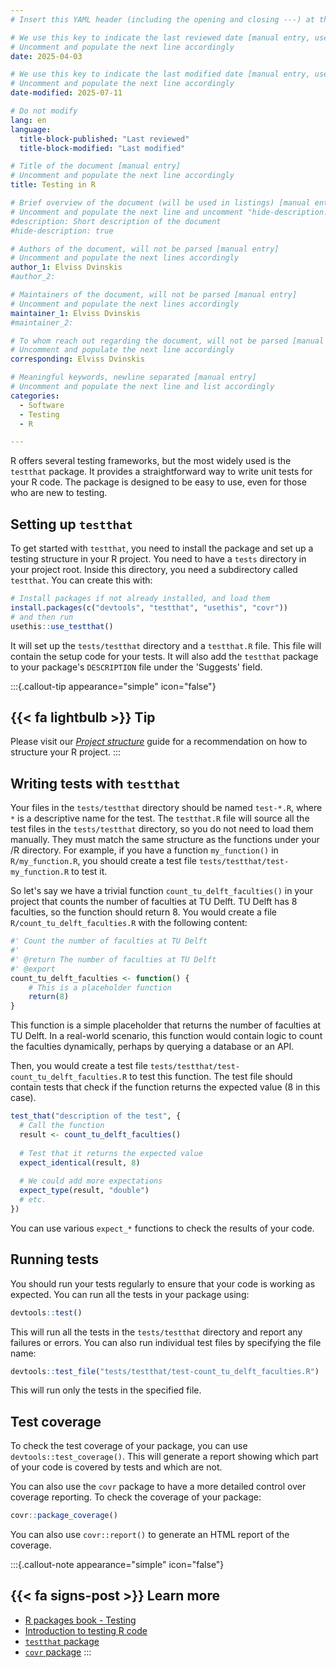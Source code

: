 ```yaml
---
# Insert this YAML header (including the opening and closing ---) at the beginning of the document and fill it out accordingly

# We use this key to indicate the last reviewed date [manual entry, use YYYY-MM-DD]
# Uncomment and populate the next line accordingly
date: 2025-04-03

# We use this key to indicate the last modified date [manual entry, use YYYY-MM-DD]
# Uncomment and populate the next line accordingly
date-modified: 2025-07-11

# Do not modify
lang: en
language: 
  title-block-published: "Last reviewed"
  title-block-modified: "Last modified"

# Title of the document [manual entry]
# Uncomment and populate the next line accordingly
title: Testing in R

# Brief overview of the document (will be used in listings) [manual entry]
# Uncomment and populate the next line and uncomment "hide-description: true".
#description: Short description of the document
#hide-description: true

# Authors of the document, will not be parsed [manual entry]
# Uncomment and populate the next lines accordingly
author_1: Elviss Dvinskis
#author_2:

# Maintainers of the document, will not be parsed [manual entry]
# Uncomment and populate the next lines accordingly
maintainer_1: Elviss Dvinskis
#maintainer_2:

# To whom reach out regarding the document, will not be parsed [manual entry]
# Uncomment and populate the next line accordingly
corresponding: Elviss Dvinskis

# Meaningful keywords, newline separated [manual entry]
# Uncomment and populate the next line and list accordingly
categories: 
  - Software
  - Testing
  - R

---
```


R offers several testing frameworks, but the most widely used is the `testthat` package. It provides a straightforward way to write unit tests for your R code. The package is designed to be easy to use, even for those who are new to testing.

## Setting up `testthat`

To get started with `testthat`, you need to install the package and set up a testing structure in your R project. You need to have a `tests` directory in your project root. Inside this directory, you need a subdirectory called `testthat`. You can create this with:

```R
# Install packages if not already installed, and load them
install.packages(c("devtools", "testthat", "usethis", "covr"))
# and then run
usethis::use_testthat()
```

It will set up the `tests/testthat` directory and a `testthat.R` file. This file will contain the setup code for your tests. It will also add the `testthat` package to your package's `DESCRIPTION` file under the 'Suggests' field.

:::{.callout-tip appearance="simple" icon="false"}
## {{< fa lightbulb >}} Tip
Please visit our [*Project structure*](../development_workflow/project_structure.md) guide for a recommendation on how to structure your R project.
:::

## Writing tests with `testthat`

Your files in the `tests/testthat` directory should be named `test-*.R`, where `*` is a descriptive name for the test. The `testthat.R` file will source all the test files in the `tests/testthat` directory, so you do not need to load them manually. They must match the same structure as the functions under your /R directory. For example, if you have a function `my_function()` in `R/my_function.R`, you should create a test file `tests/testthat/test-my_function.R` to test it.

So let's say we have a trivial function `count_tu_delft_faculties()` in your project that counts the number of faculties at TU Delft. TU Delft has 8 faculties, so the function should return 8.
You would create a file `R/count_tu_delft_faculties.R` with the following content:

```R
#' Count the number of faculties at TU Delft
#'
#' @return The number of faculties at TU Delft
#' @export
count_tu_delft_faculties <- function() {
    # This is a placeholder function
    return(8)
}
```
This function is a simple placeholder that returns the number of faculties at TU Delft. In a real-world scenario, this function would contain logic to count the faculties dynamically, perhaps by querying a database or an API. 

Then, you would create a test file `tests/testthat/test-count_tu_delft_faculties.R` to test this function. The test file should contain tests that check if the function returns the expected value (8 in this case).

```R
test_that("description of the test", {
  # Call the function
  result <- count_tu_delft_faculties()
  
  # Test that it returns the expected value
  expect_identical(result, 8)
  
  # We could add more expectations
  expect_type(result, "double")
  # etc.
})
```
You can use various `expect_*` functions to check the results of your code. 

## Running tests

You should run your tests regularly to ensure that your code is working as expected. You can run all the tests in your package using:

```R
devtools::test()
```
This will run all the tests in the `tests/testthat` directory and report any failures or errors. You can also run individual test files by specifying the file name:

```R
devtools::test_file("tests/testthat/test-count_tu_delft_faculties.R")
```
This will run only the tests in the specified file.

## Test coverage

To check the test coverage of your package, you can use `devtools::test_coverage()`. This will generate a report showing which part of your code is covered by tests and which are not. 

You can also use the `covr` package to have a more detailed control over coverage reporting. To check the coverage of your package:

```R
covr::package_coverage()
```
You can also use `covr::report()` to generate an HTML report of the coverage.


:::{.callout-note appearance="simple" icon="false"}
## {{< fa signs-post >}} Learn more
- [R packages book - Testing](https://r-pkgs.org/testing-basics.html)
- [Introduction to testing R code](https://stirlingcodingclub.github.io/code_testing/testing_notes.html)
- [`testthat` package](https://testthat.r-lib.org/)
- [`covr` package](https://covr.r-lib.org/)
:::
